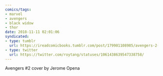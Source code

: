 ```yaml
---
comics/tags:
- marvel
- avengers
- black widow
- thor
date: 2018-11-11 02:01:06
syndicated:
- type: tumblr
  url: https://ireadcomicbooks.tumblr.com/post/179981108985/avengers-2-cover-by-jerome-opena
- type: twitter
  url: https://twitter.com/roytang/statuses/1061438639547338758/
---
```


<p>Avengers #2 cover by Jerome Opena<br/></p>